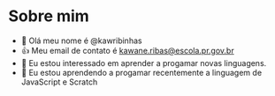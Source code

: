 # Sobre mim
- 👋 Olá meu nome é @kawribinhas
- :+1: Meu email de contato é kawane.ribas@escola.pr.gov.br
- 👀 Eu estou interessado em aprender a progamar novas linguagens.
- 🌱 Eu estou aprendendo a progamar recentemente a linguagem de JavaScript e Scratch


<!---
kawribinhas/kawribinhas is a ✨ special ✨ repository because its `README.md` (this file) appears on your GitHub profile.
You can click the Preview link to take a look at your changes.
--->
